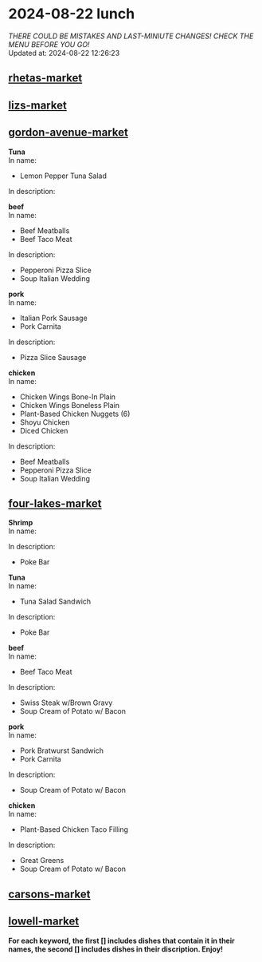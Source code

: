 # 2024-08-22 lunch  
*THERE COULD BE MISTAKES AND LAST-MINIUTE CHANGES! CHECK THE MENU BEFORE YOU GO!*  
Updated at: 2024-08-22 12:26:23  
## [rhetas-market](https://wisc-housingdining.nutrislice.com/menu/rhetas-market/lunch/2024-08-22)  
## [lizs-market](https://wisc-housingdining.nutrislice.com/menu/lizs-market/lunch/2024-08-22)  
## [gordon-avenue-market](https://wisc-housingdining.nutrislice.com/menu/gordon-avenue-market/lunch/2024-08-22)  
**Tuna**  
In name:   
 - Lemon Pepper Tuna Salad  
  
In description:   
  
**beef**  
In name:   
 - Beef Meatballs  
 - Beef Taco Meat  
  
In description:   
 - Pepperoni Pizza Slice  
 - Soup Italian Wedding  
  
**pork**  
In name:   
 - Italian Pork Sausage  
 - Pork Carnita  
  
In description:   
 - Pizza Slice Sausage  
  
**chicken**  
In name:   
 - Chicken Wings Bone-In Plain  
 - Chicken Wings Boneless Plain  
 - Plant-Based Chicken Nuggets (6)  
 - Shoyu Chicken  
 - Diced Chicken  
  
In description:   
 - Beef Meatballs  
 - Pepperoni Pizza Slice  
 - Soup Italian Wedding  
  
## [four-lakes-market](https://wisc-housingdining.nutrislice.com/menu/four-lakes-market/lunch/2024-08-22)  
**Shrimp**  
In name:   
  
In description:   
 - Poke Bar  
  
**Tuna**  
In name:   
 - Tuna Salad Sandwich  
  
In description:   
 - Poke Bar  
  
**beef**  
In name:   
 - Beef Taco Meat  
  
In description:   
 - Swiss Steak w/Brown Gravy  
 - Soup Cream of Potato w/ Bacon  
  
**pork**  
In name:   
 - Pork Bratwurst Sandwich  
 - Pork Carnita  
  
In description:   
 - Soup Cream of Potato w/ Bacon  
  
**chicken**  
In name:   
 - Plant-Based Chicken Taco Filling  
  
In description:   
 - Great Greens  
 - Soup Cream of Potato w/ Bacon  
  
## [carsons-market](https://wisc-housingdining.nutrislice.com/menu/carsons-market/lunch/2024-08-22)  
## [lowell-market](https://wisc-housingdining.nutrislice.com/menu/lowell-market/lunch/2024-08-22)  
  
**For each keyword, the first [] includes dishes that contain it in their names, the second [] includes dishes in their discription. Enjoy!**  
